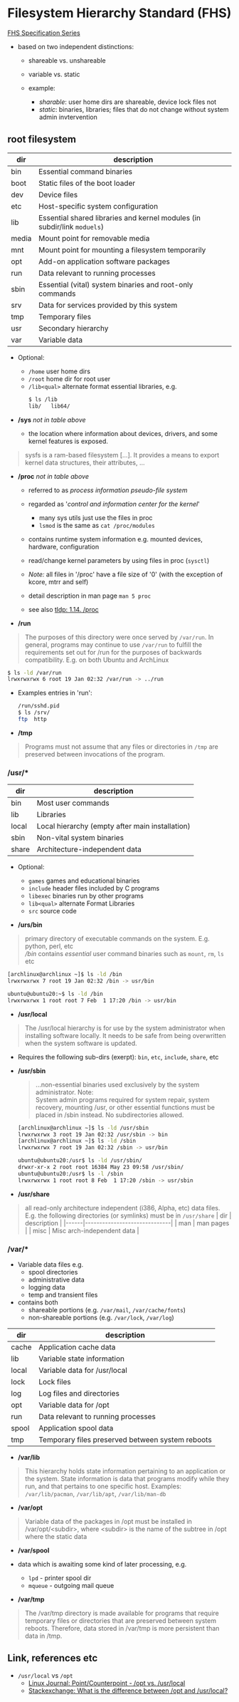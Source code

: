 # Filesystem Hierarchy Standard (FHS)

[FHS Specification Series](https://refspecs.linuxfoundation.org/fhs.shtml)

* based on two independent distinctions:
  * shareable vs. unshareable
  * variable vs. static

  * example:
    * _sharable_: user home dirs are shareable, device lock files not
    * _static_: binaries, libraries; files that do not change without system admin invtervention

## root filesystem

| dir  |  description                 |
|------|------------------------------|
|bin   |   Essential command binaries |
|boot  |   Static files of the boot loader |
|dev   |   Device files |
|etc   |   Host-specific system configuration |
|lib   |   Essential shared libraries and kernel modules (in subdir/link `moduels`) |
|media |   Mount point for removable media |
|mnt   |   Mount point for mounting a filesystem temporarily |
|opt   |   Add-on application software packages |
|run   |   Data relevant to running processes |
|sbin  |   Essential (vital) system binaries and root-only commands |
|srv   |   Data for services provided by this system |
|tmp   |   Temporary files |
|usr   |   Secondary hierarchy |
|var   |   Variable data |

* Optional:
  * `/home` user home dirs
  * `/root` home dir for root user
  * `/lib<qual>` alternate format essential libraries, e.g.
    ```bash
    $ ls /lib
    lib/   lib64/
    ```
* **/sys** _not in table above_

  * the location where information about devices, drivers, and some kernel features is exposed.

> sysfs is a ram-based filesystem [...]. It provides a means
> to export kernel data structures, their attributes, ...

* **/proc** _not in table above_

  * referred to as _process information pseudo-file system_
  * regarded as '_control and information center for the kernel_'
    * many sys utils just use the files in proc
    * `lsmod` is the same as `cat /proc/modules`
  * contains runtime system information e.g. mounted devices, hardware, configuration
  * read/change kernel parameters by using files in proc (`sysctl`)
  * _Note:_ all files in '/proc' have a file size of '0' (with the exception of kcore, mtrr and self)

  * detail description in man page `man 5 proc`
  * see also [tldp: 1.14. /proc](https://tldp.org/LDP/Linux-Filesystem-Hierarchy/html/proc.html)

* **/run**

> The purposes of this directory were once served by `/var/run`.
> In general, programs may continue to use `/var/run` to fulfill
> the requirements set out for /run for the purposes of backwards compatibility.
E.g. on both Ubuntu and ArchLinux

```bash
$ ls -ld /var/run
lrwxrwxrwx 6 root 19 Jan 02:32 /var/run -> ../run
```

* Examples entries in 'run':
  ```bash
  /run/sshd.pid
  $ ls /srv/
  ftp  http
  ```

* **/tmp**

> Programs must not assume that any files or directories in `/tmp`
> are preserved between invocations of the program.

### /usr/\*

| dir  |  description                 |
|------|------------------------------|
|bin   | Most user commands |
|lib   | Libraries |
|local | Local hierarchy (empty after main installation) |
|sbin  | Non-vital system binaries |
|share | Architecture-independent data |

* Optional:
  * `games` games and educational binaries
  * `include` header files included by C programs
  * `libexec` binaries run by other programs
  * `lib<qual>` alternate Format Libraries
  * `src` source code

* **/urs/bin**

> primary directory of executable commands on the system.
E.g. python, perl, etc \
_/bin_ contains _essential_ user command binaries such as `mount`, `rm`, `ls` etc

```sh
[archlinux@archlinux ~]$ ls -ld /bin
lrwxrwxrwx 7 root 19 Jan 02:32 /bin -> usr/bin

ubuntu@ubuntu20:~$ ls -ld /bin
lrwxrwxrwx 1 root root 7 Feb  1 17:20 /bin -> usr/bin
```

* **/usr/local**

> The /usr/local hierarchy is for use by the system administrator
> when installing software locally. It needs to be safe from being
> overwritten when the system software is updated.

* Requires the following sub-dirs (exerpt): `bin`, `etc`, `include`, `share`, etc

* **/usr/sbin**

  > ...non-essential binaries used exclusively by the system administrator.
  Note: \
  > System admin programs required for system repair, system recovery,
  > mounting /usr, or other essential functions must be placed in /sbin instead.
  No subdirectories allowed.
  ```sh
  [archlinux@archlinux ~]$ ls -ld /usr/sbin
  lrwxrwxrwx 3 root 19 Jan 02:32 /usr/sbin -> bin
  [archlinux@archlinux ~]$ ls -ld /sbin
  lrwxrwxrwx 7 root 19 Jan 02:32 /sbin -> usr/bin

  ubuntu@ubuntu20:/usr$ ls -ld /usr/sbin/
  drwxr-xr-x 2 root root 16384 May 23 09:58 /usr/sbin/
  ubuntu@ubuntu20:/usr$ ls -l /sbin
  lrwxrwxrwx 1 root root 8 Feb  1 17:20 /sbin -> usr/sbin
  ```

* **/usr/share**

> all read-only architecture independent (i386, Alpha, etc) data files.
E.g. the following directories (or symlinks) must be in `/usr/share`
| dir  |  description                 |
|------|------------------------------|
| man  | man pages                    |
| misc | Misc arch-independent data   |

### /var/\*

* Variable data files e.g.
  * spool directories
  * administrative data
  * logging data
  * temp and transient files
* contains both
  * shareable portions (e.g. `/var/mail`, `/var/cache/fonts`)
  * non-shareable portions (e.g. `/var/lock`, `/var/log`)

| dir   |  description                 |
|-------|------------------------------|
|cache  | Application cache data  |
|lib    | Variable state information  |
|local  | Variable data for /usr/local  |
|lock   | Lock files  |
|log    | Log files and directories  |
|opt    | Variable data for /opt  |
|run    | Data relevant to running processes  |
|spool  | Application spool data  |
|tmp    | Temporary files preserved between system reboots  |

* **/var/lib**

> This hierarchy holds state information pertaining to an application
> or the system. State information is data that programs modify while
> they run, and that pertains to one specific host.
Examples: `/var/lib/pacman`, `/var/lib/apt`, `/var/lib/man-db`

* **/var/opt**

> Variable data of the packages in /opt must be installed in /var/opt/\<subdir\>,
> where \<subdir\> is the name of the subtree in /opt where the static data

* **/var/spool**
* data which is awaiting some kind of later processing, e.g.
  * `lpd` - printer spool dir
  * `mqueue` - outgoing mail queue

* **/var/tmp**

> The /var/tmp directory is made available for programs that require
> temporary files or directories that are preserved between system reboots.
> Therefore, data stored in /var/tmp is more persistent than data in /tmp.

## Link, references etc

* `/usr/local` vs `/opt`
  * [Linux Journal: Point/Counterpoint - /opt vs. /usr/local](https://www.linuxjournal.com/magazine/pointcounterpoint-opt-vs-usrlocal)
  * [Stackexchange: What is the difference between /opt and /usr/local?](https://unix.stackexchange.com/questions/11544/what-is-the-difference-between-opt-and-usr-local)
